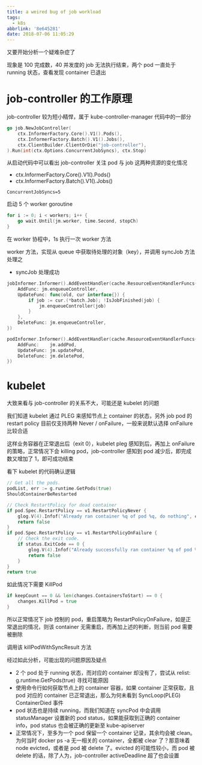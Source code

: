 ```yaml
---
title: a weired bug of job workload
tags:
  - k8s
abbrlink: '8e645281'
date: 2018-07-06 11:05:29
---
```


又要开始分析一个疑难杂症了

现象是 100 完成数，40 并发度的 job 无法执行结束，两个 pod 一直处于 running 状态，查看发现 container 已退出

# job-controller 的工作原理

job-controller 较为短小精悍，属于 kube-controller-manager 代码中的一部分

```go
go job.NewJobController(
    ctx.InformerFactory.Core().V1().Pods(),
    ctx.InformerFactory.Batch().V1().Jobs(),
    ctx.ClientBuilder.ClientOrDie("job-controller"),
).Run(int(ctx.Options.ConcurrentJobSyncs), ctx.Stop)
```

从启动代码中可以看出 job-controller 关注 pod 与 job 这两种资源的变化情况

* ctx.InformerFactory.Core().V1().Pods()
* ctx.InformerFactory.Batch().V1().Jobs()

```
ConcurrentJobSyncs=5
```

启动 5 个 worker goroutine

```go
for i := 0; i < workers; i++ {
    go wait.Until(jm.worker, time.Second, stopCh)
}
```

在 worker 协程中，1s 执行一次 worker 方法

worker 方法，实现从 queue 中获取待处理的对象（key），并调用 syncJob 方法处理之

* syncJob 处理成功

```go
jobInformer.Informer().AddEventHandler(cache.ResourceEventHandlerFuncs{
    AddFunc: jm.enqueueController,
    UpdateFunc: func(old, cur interface{}) {
        if job := cur.(*batch.Job); !IsJobFinished(job) {
            jm.enqueueController(job)
        }
    },
    DeleteFunc: jm.enqueueController,
})
```

```go
podInformer.Informer().AddEventHandler(cache.ResourceEventHandlerFuncs{
    AddFunc:    jm.addPod,
    UpdateFunc: jm.updatePod,
    DeleteFunc: jm.deletePod,
})
```

# kubelet

大致来看与 job-controller 的关系不大，可能还是 kubelet 的问题

我们知道 kubelet 通过 PLEG 来感知节点上 container 的状态，另外 job pod 的 restart policy 目前仅支持两种 Never / onFailure，一般来说默认选择 onFailure 比较合适

这样业务容器在正常退出后（exit 0），kubelet pleg 感知到后，再加上 onFailure 的策略，正常情况下会 killing pod，job-controller 感知到 pod 减少后，即完成数又增加了 1，即可成功结束

看下 kubelet 的代码确认逻辑

```go
// Get all the pods.
podList, err := g.runtime.GetPods(true)
ShouldContainerBeRestarted

// Check RestartPolicy for dead container
if pod.Spec.RestartPolicy == v1.RestartPolicyNever {
    glog.V(4).Infof("Already ran container %q of pod %q, do nothing", container.Name, format.Pod(pod))
    return false
}
if pod.Spec.RestartPolicy == v1.RestartPolicyOnFailure {
    // Check the exit code.
    if status.ExitCode == 0 {
        glog.V(4).Infof("Already successfully ran container %q of pod %q, do nothing", container.Name, format.Pod(pod))
        return false
    }
}
return true
```

如此情况下需要 KillPod

```go
if keepCount == 0 && len(changes.ContainersToStart) == 0 {
    changes.KillPod = true
}
```

所以正常情况下 job 控制的 pod，重启策略为 RestartPolicyOnFailure，如是正常退出的情况，则该 container 无需重启，而再加上述的判断，则当前 pod 需要被删除

调用该 killPodWithSyncResult 方法

经过如此分析，可能出现的问题原因及疑点

* 2 个 pod 处于 running 状态，而对应的 container 却没有了，尝试从 relist: g.runtime.GetPods(true) 寻找可能原因
* 使用命令行如何获取节点上的 container 容器，如果 container 正常获取，且 pod 对应的 container 已正常退出，那么为何未看到 SyncLoop(PLEG) ContainerDied 事件
* pod 状态也是持续 running，而我们知道在 syncPod 中会调用 statusManager 设置新的 pod status，如果能获取到正确的 container info，pod status 也会被正确的更新至 kube-apiserver
* 正常情况下，至多为一个 pod 保留一个 container 记录，其余均会被 clean。为何当时 docker ps -a 无一相关的 container，全都被 clear 了？那意味着 node evicted，或者是 pod 被 delete 了。evicted 的可能性较小，而 pod 被 delete 的话，除了人为，job-controller activeDeadline 超了也会设置
